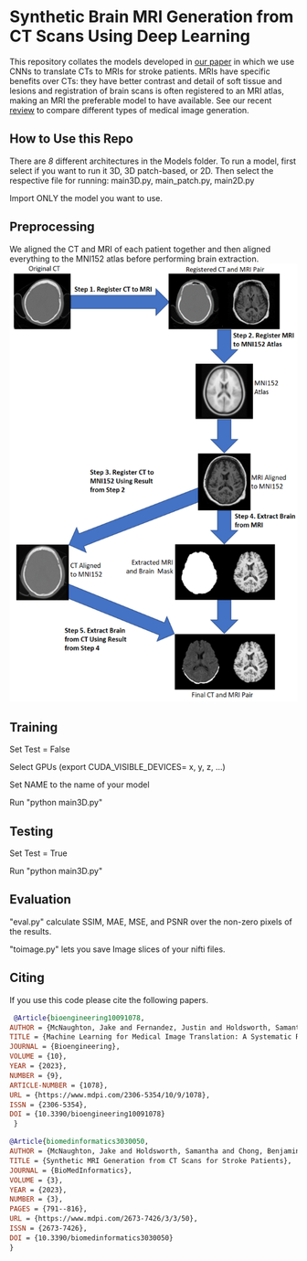 # Synthetic Brain MRI Generation from CT Scans Using Deep Learning

This repository collates the models developed in [our paper](https://www.mdpi.com/2673-7426/3/3/50) in which we use CNNs to translate CTs to MRIs for stroke patients. MRIs have specific benefits over CTs: they have better contrast and detail of soft tissue and lesions and registration of brain scans is often registered to an MRI atlas, making an MRI the preferable model to have available. See our recent [review](https://www.mdpi.com/2306-5354/10/9/1078) to compare different types of medical image generation.

## How to Use this Repo
There are *8* different architectures in the Models folder. To run a model, first select if you want to run it 3D, 3D patch-based, or 2D. Then select the respective file for running: main3D.py, main_patch.py, main2D.py

Import ONLY the model you want to use.


## Preprocessing
We aligned the CT and MRI of each patient together and then aligned everything to the MNI152 atlas before performing brain extraction.
![alt text](https://github.com/jakemcnaughton/CT-to-Synthetic-MRI-Generation/blob/main/Pipeline.png)

## Training
Set Test = False

Select GPUs (export CUDA_VISIBLE_DEVICES= x, y, z, ...)

Set NAME to the name of your model

Run "python main3D.py"


## Testing
Set Test = True

Run "python main3D.py"


## Evaluation
"eval.py" calculate SSIM, MAE, MSE, and PSNR over the non-zero pixels of the results.

"toimage.py" lets you save Image slices of your nifti files.

## Citing
If you use this code please cite the following papers.
```bibtex
 @Article{bioengineering10091078,
AUTHOR = {McNaughton, Jake and Fernandez, Justin and Holdsworth, Samantha and Chong, Benjamin and Shim, Vickie and Wang, Alan},
TITLE = {Machine Learning for Medical Image Translation: A Systematic Review},
JOURNAL = {Bioengineering},
VOLUME = {10},
YEAR = {2023},
NUMBER = {9},
ARTICLE-NUMBER = {1078},
URL = {https://www.mdpi.com/2306-5354/10/9/1078},
ISSN = {2306-5354},
DOI = {10.3390/bioengineering10091078}
 }
```

```bibtex
@Article{biomedinformatics3030050,
AUTHOR = {McNaughton, Jake and Holdsworth, Samantha and Chong, Benjamin and Fernandez, Justin and Shim, Vickie and Wang, Alan},
TITLE = {Synthetic MRI Generation from CT Scans for Stroke Patients},
JOURNAL = {BioMedInformatics},
VOLUME = {3},
YEAR = {2023},
NUMBER = {3},
PAGES = {791--816},
URL = {https://www.mdpi.com/2673-7426/3/3/50},
ISSN = {2673-7426},
DOI = {10.3390/biomedinformatics3030050}
}
```
